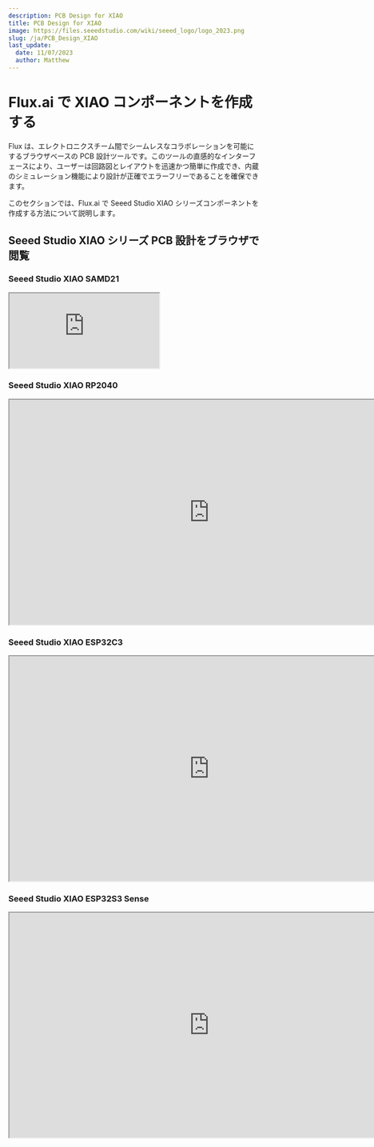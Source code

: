 ```yaml
---
description: PCB Design for XIAO
title: PCB Design for XIAO
image: https://files.seeedstudio.com/wiki/seeed_logo/logo_2023.png
slug: /ja/PCB_Design_XIAO
last_update:
  date: 11/07/2023
  author: Matthew
---
```


# Flux.ai で XIAO コンポーネントを作成する

Flux は、エレクトロニクスチーム間でシームレスなコラボレーションを可能にするブラウザベースの PCB 設計ツールです。このツールの直感的なインターフェースにより、ユーザーは回路図とレイアウトを迅速かつ簡単に作成でき、内蔵のシミュレーション機能により設計が正確でエラーフリーであることを確保できます。

このセクションでは、Flux.ai で Seeed Studio XIAO シリーズコンポーネントを作成する方法について説明します。

## Seeed Studio XIAO シリーズ PCB 設計をブラウザで閲覧

### Seeed Studio XIAO SAMD21

<iframe height={450} width={800} allowFullScreen src="https://www.flux.ai/cnaville89/seeed-xiao-samd21?editor=pcb_3d&embed=1">
</iframe>

### Seeed Studio XIAO RP2040

<iframe height="450" width="800" allowfullscreen src="https://www.flux.ai/seeedstudio/seeed-studio-xiao-rp2040?editor=pcb_3d&embed=1" />

### Seeed Studio XIAO nRF52840

<iframe height="450" width="800" allowfullscreen src="https://www.flux.ai/seeedstudio/seeed-studio-xiao-nrf52840?editor=pcb_3d&embed=1" />

### Seeed Studio XIAO nRF52840 Sense

<iframe height={450} width={800} allowFullScreen src="https://www.flux.ai/gokux/seeed-studio-xiao-nrf52840-sense?editor=pcb_3d&embed=1">
</iframe>

### Seeed Studio XIAO ESP32C3

<iframe height="450" width="800" allowfullscreen src="https://www.flux.ai/seeedstudio/seeed-studio-xiao-esp32c3?editor=pcb_3d&embed=1" />

### Seeed Studio XIAO ESP32S3

<iframe height={450} width={800} allowFullScreen src="https://www.flux.ai/gokux/seeed-studio-xiao-esp32s3?editor=schematic&embed=1">
</iframe>

### Seeed Studio XIAO ESP32S3 Sense

<iframe height="450" width="800" allowfullscreen src="https://www.flux.ai/seeedstudio/seeed-studio-xiao-esp32s3-sense?editor=pcb_3d&embed=1" />

## Flux.ai に関する知識 - パーツの作成

Flux のパーツは 5 つの主要コンポーネントで構成されています。これらのコンポーネントはすべてオプションですが、コンポーネントが欠けているパーツは完全な機能を提供できません：

| 概念 | 説明 |
| --- | --- |
| 回路図 | パーツの「内部」ビューで、端子のみで表現されます。 |
| シンボル | パーツが他のプロジェクトにドラッグされたときの表現で、通常は他のツールからユーザーに馴染みのあるものです。 |
| フットプリント | 物理的なパーツがボード上にどのように配置されるかを表します。 |
| 3D モデル | パーツの 3D 形状と寸法を示します。 |
| シミュレーションモデル | シミュレーション中にパーツがどのように動作すべきかを記述します。 |

## はじめに

### ステップ1 - 新しい部品回路図の作成

最初のステップは、新しい空白プロジェクトを作成することです。これは右上角のメインFluxメニューで行うことができます。ターミナルは、Fluxで作成されるすべての部品の基礎です。部品が回路の他の部分と相互作用することを可能にします。新しい部品にターミナルを追加するには、ライブラリに移動し、「Terminal」を検索して、必要な数だけドラッグしてください。

この例では、Seeed Studio XIAO ESP32S3を追加するので、14個のターミナルピンを追加し、名前と番号を付けました。

部品プロパティで、製造者部品番号（MPN）、製造者名、データシートURL等、部品に関するより多くの情報を提供できます。コンポーネントのMPNを入力すると、コンポーネントの現在の在庫状況と価格を見つけるのに役立ちます。

<div align="center"><img width={600} src="https://files.seeedstudio.com/wiki/wiki-ranger/Contributions/PCB_Design_Flux_XIAO/PCB_Design_XIAO.png" /></div>

### ステップ2 - シンボルの作成

Fluxは、あなたが慣れ親しんでいる他のツールとは少し異なる動作をします。Fluxでは、部品には回路図とシンボルという2つの異なるビューがあります。ステップ1の回路図ビューには、ターミナルのみが含まれています。シンボルは、部品がプロジェクトに配置されたときにのみ表示されます。今度は、xiaoのシンボルを作成しましょう。そのためには、IllustratorやInkscapeなどの外部ツールを使用する必要があります。設計されたシンボル形式は.svgである必要があります。

<div align="center"><img width={600} src="https://files.seeedstudio.com/wiki/wiki-ranger/Contributions/PCB_Design_Flux_XIAO/PCB_Design_XIAO2.png" /></div>

シンボルを設計する際に考慮すべき事項：

- すべての形状と線は白色で、1pxのストローク幅、塗りつぶしなしにする必要があります。
- ピンは通常10〜18ピクセルの長さです。
シンボルをSVGファイルとしてエクスポートします。

### ステップ3 - SVGをアセットとして追加

SVGファイルを取得したら、それをアセットとして追加します。外部ファイルをアセットとして追加するには、オブジェクトが選択されていないことを確認してください（空のキャンバスをクリック）。右側のドロワーで、アセットパネルが見つかるまでスクロールダウンします。それを開いて「Add」（または「Manage」）をクリックします。これによりアセットダイアログが開きます。次に「Add item」をクリックして、ローカルドライブからファイルを選択します。
**ピン位置をカスタムシンボルと一致させる。**
デフォルトでは、すべてのターミナルはシンボルの中央に配置されます。ターミナルを希望の位置に配置するには、さらにいくつかのステップがあります。

1. 部品をライブラリに公開します。
2. 新しい空白プロジェクトを作成し、インポートする部品をドラッグします。
3. 両方のターミナルがシンボルの中央にあることに気づくでしょう。今度はインポートした部品に戻ります。
4. 部品内のすべてのターミナルに対してこのプロセスを実行する必要があります。
a) ターミナルを選択し、右側パネルの「Properties」メニューを見つけます。
b) 「Symbol Pin Position」フィールドで、ターミナルがシンボル上に配置される希望のxおよびy座標を入力します。
c) 部品を公開し、新しいプロジェクトに戻ります。左下に「Update available for your parts」の凡例が表示されます。「Review」をクリックして変更を受け入れます。
d) ターミナルが移動したことに気づくでしょう。完璧な位置を決めるために、このプロセスを数回繰り返す必要があるかもしれません。

<div align="center"><img width={600} src="https://files.seeedstudio.com/wiki/wiki-ranger/Contributions/PCB_Design_Flux_XIAO/PCB_Design_XIAO3.png" /></div>

### ステップ4 - フットプリントの作成

フットプリントはFluxで非常に簡単に作成できます。Flux PCエディタで直接追加できるパッド、線、形状、テキストノードで構成されています。

<div align="center"><img width={600} src="https://files.seeedstudio.com/wiki/wiki-ranger/Contributions/PCB_Design_Flux_XIAO/PCB_Design_XIAO4.png" /></div>

fluxで最初にフットプリントを作成すると、すべてのパッドが一箇所にあり、小さな点として表示されます。
 パッド位置を変更するには
 移動するパッドを選択し、右パネルのオブジェクト固有ルールで位置ルールを見つけ、
 希望のxおよびy位置をミリメートル単位で入力します。

### ステップ5 - パッドサイズと形状の変更

<div align="center"><img width={600} src="https://files.seeedstudio.com/wiki/wiki-ranger/Contributions/PCB_Design_Flux_XIAO/PCB_Design_XIAO5.png" /></div>

パッドの1つをクリックすることで、その形状、位置、穴径、その他のプロパティを変更できます。xiaoの場合、3mm*2mmサイズのパッドと1.1mmの穴を選択しました。xおよびy位置ミリメートルを利用して、各ピンを2.54mm間隔で配置しました。
**3Dモデルの追加**

今度はxiaoの3Dモデルを追加する必要があります。fluxは3Dモデル用に.stepファイルをサポートしており、公式wikiページからダウンロードできます。

<div align="center"><img width={600} src="https://files.seeedstudio.com/wiki/wiki-ranger/Contributions/PCB_Design_Flux_XIAO/PCB_Design_XIAO6.png" /></div>

アシストセクションから3Dモデルをアップロードできます。3Dモデルの追加に関するより詳細な情報は、ビデオで利用できます。
オブジェクト指定ルールからx y z位置と回転を変更できます。これを使用して、はんだパッドの上に3Dモデルを配置できます。
**ライブラリへの公開**
コンポーネントを作成した後、それを公開する時です

<div align="center"><img width={600} src="https://files.seeedstudio.com/wiki/wiki-ranger/Contributions/PCB_Design_Flux_XIAO/PCB_Design_XIAO7.png" /></div>

左上角のfluxロゴを選択し、次に変更を公開を選択します。
これで、私たちのコンポーネントがプロファイルで利用可能になり、パブリックライブラリ検索にも表示されます。

## さらに詳しく - チュートリアル動画

<iframe width={560} height={315} src="https://www.youtube.com/embed/5cGg5n6sXJE?si=nSYvVSl-q3axb4Ss" title="YouTube video player" frameBorder={0} allow="accelerometer; autoplay; clipboard-write; encrypted-media; gyroscope; picture-in-picture; web-share" allowFullScreen />

## ✨ コントリビュータープロジェクト

- このプロジェクトは[Seeed Studio Contributor Project](https://github.com/orgs/Seeed-Studio/projects/6)によってサポートされています。
- [Gokul](https://github.com/orgs/Seeed-Studio/projects/6/views/1?pane=issue&itemId=42323283)の努力に感謝し、あなたの作品は[展示](https://wiki.seeedstudio.com/Honorary-Contributors/)されます。

## 技術サポート & 製品ディスカッション

私たちの製品をお選びいただき、ありがとうございます！私たちは、お客様の製品体験が可能な限りスムーズになるよう、さまざまなサポートを提供しています。異なる好みやニーズに対応するため、複数のコミュニケーションチャンネルを提供しています。

<div class="button_tech_support_container">
<a href="https://forum.seeedstudio.com/" class="button_forum"></a>
<a href="https://www.seeedstudio.com/contacts" class="button_email"></a>
</div>

<div class="button_tech_support_container">
<a href="https://discord.gg/eWkprNDMU7" class="button_discord"></a>
<a href="https://github.com/Seeed-Studio/wiki-documents/discussions/69" class="button_discussion"></a>
</div>
